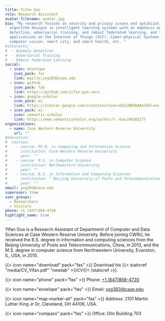```yaml
---
title: Yifan Guo
role: Research Assistant
avatar_filename: avatar.jpg
bio: "My research focuses on security and privacy issues and optimization
  algorithm designs in intelligent learning systems with an emphasis on anomaly
  detection, adversarial training, and robust federated learning, and their
  applications on the Internet of Things (IoT), Cyber-physical Systems (CPS),
  computer vision, smart city, and smart health, etc. "
#interests:
#  - Anomaly Detection
#  - Adversarial Training
#  - Robust Federated Learning
social:
  - icon: envelope
    icon_pack: far
    link: mailto:yxg383@case.edu
  - icon: github
    icon_pack: fab
    link: https://github.com/yifan-guo-cwru
  - icon: google-scholar
    icon_pack: ai
    link: https://scholar.google.com/citations?user=Gb3iND8AAAAJ&hl=en
  - icon_pack: ai
    icon: semantic-scholar
    link: https://www.semanticscholar.org/author/Y.-Guo/48302177
organizations:
  - name: Case Western Reserve University
    url: ""
#education:
#  courses:
#    - course: Ph.D. in Computing and Information Science
#      institution: Case Western Reserve University
#      year: ""
#    - course: M.S. in Computer Science
#      institution: Northwestern University
#      year: ""
#    - course: B.S. in Information and Computing Sciences
#      institution: " Beijing University of Posts and Telecommunications"
#      year: ""
email: yxg383@case.edu
superuser: true
user_groups:
  - Researchers
  - Visitors
phone: +1 (847)868-4720
highlight_name: true
---
```

Yifan Guo is a Research Assistant of Department of Computer and Data Sciences at Case Western Reserve University. Before joining CWRU, he received the B.S. degree in information and computing sciences from the Beijing University of Posts and Telecommunications, China, in 2013, and the M.S. degree in computer science from Northwestern University, Evanston, IL, USA, in 2015. 

{{< icon name="download" pack="fas" >}} Download his {{< staticref "media/CV_Yifan.pdf" "newtab" >}}CV{{< /staticref >}}.

{{< icon name="phone" pack="fas" >}} Phone: <a href = 'tel:18478684720'>+1 (847)868-4720</a>

{{< icon name="envelope" pack="fas" >}} Email: <a href = 'mailto:yxg383@case.edu'>yxg383@case.edu</a>

{{< icon name="map-marker-alt" pack="fas" >}} Address: 2101 Martin Luther King Jr Dr, Cleveland, OH 44106, USA.

{{< icon name="compass" pack="fas" >}} Office: Olin Building 703

